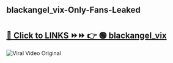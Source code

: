 
 ## blackangel_vix-Only-Fans-Leaked

# <h2><a href="https://clipsfans.com/blackangel_vix&ref=git">🔗 Click to LINKS ⏩⏩ 👉 🟢 blackangel_vix </a></h2>

<a href="https://clipsfans.com/blackangel_vix&ref=git" rel="nofollow" data-target="animated-image.originalLink"><img src="https://i.ibb.co.com/xMMVF88/686577567.gif" alt="Viral Video Original" style="max-width: 100%; display: inline-block;" data-target="animated-image.originalImage"></a>
